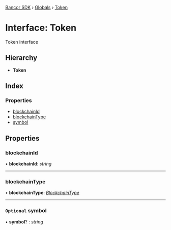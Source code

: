 [Bancor SDK](../README.md) › [Globals](../globals.md) › [Token](token.md)

# Interface: Token

Token interface

## Hierarchy

* **Token**

## Index

### Properties

* [blockchainId](token.md#blockchainid)
* [blockchainType](token.md#blockchaintype)
* [symbol](token.md#optional-symbol)

## Properties

###  blockchainId

• **blockchainId**: *string*

___

###  blockchainType

• **blockchainType**: *[BlockchainType](../enums/blockchaintype.md)*

___

### `Optional` symbol

• **symbol**? : *string*
